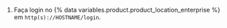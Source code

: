 1. Faça login no {% data variables.product.product_location_enterprise %} em `http(s)://HOSTNAME/login`.
